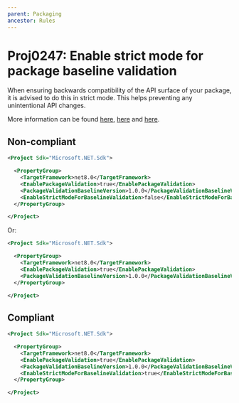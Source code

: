 ```yaml
---
parent: Packaging
ancestor: Rules
---
```


# Proj0247: Enable strict mode for package baseline validation
When ensuring backwards compatibility of the API surface
of your package, it is advised to do this in strict mode.
This helps preventing any unintentional API changes.

More information can be found [here](https://learn.microsoft.com/en-us/dotnet/fundamentals/apicompat/package-validation/overview), [here](https://learn.microsoft.com/en-us/dotnet/fundamentals/apicompat/package-validation/baseline-version-validator) and [here](https://learn.microsoft.com/en-us/dotnet/core/project-sdk/msbuild-props#enablestrictmodeforbaselinevalidation).

## Non-compliant
``` xml
<Project Sdk="Microsoft.NET.Sdk">

  <PropertyGroup>
    <TargetFramework>net8.0</TargetFramework>
    <EnablePackageValidation>true</EnablePackageValidation>
    <PackageValidationBaselineVersion>1.0.0</PackageValidationBaselineVersion>
    <EnableStrictModeForBaselineValidation>false</EnableStrictModeForBaselineValidation>
  </PropertyGroup>

</Project>
```

Or:

``` xml
<Project Sdk="Microsoft.NET.Sdk">

  <PropertyGroup>
    <TargetFramework>net8.0</TargetFramework>
    <EnablePackageValidation>true</EnablePackageValidation>
    <PackageValidationBaselineVersion>1.0.0</PackageValidationBaselineVersion>
  </PropertyGroup>

</Project>
```

## Compliant
``` xml
<Project Sdk="Microsoft.NET.Sdk">

  <PropertyGroup>
    <TargetFramework>net8.0</TargetFramework>
    <EnablePackageValidation>true</EnablePackageValidation>
    <PackageValidationBaselineVersion>1.0.0</PackageValidationBaselineVersion>
    <EnableStrictModeForBaselineValidation>true</EnableStrictModeForBaselineValidation>
  </PropertyGroup>

</Project>
```
